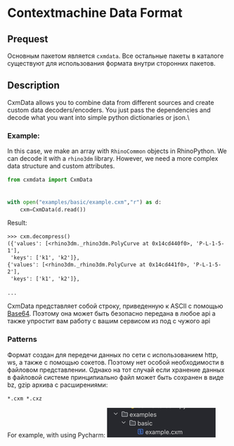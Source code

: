 # Contextmachine Data Format
## Prequest
Основным пакетом является `cxmdata`. Все остальные пакеты в каталоге существуют для использования формата внутри сторонних пакетов.

## Description
СxmData allows you to combine data from different sources and create custom data decoders/encoders. 
You just pass the dependencies and decode what you want into simple python dictionaries or json.\

### Example:
 In this case, we make an array with `RhinoCommon` objects in RhinoPython. We can decode it with a `rhino3dm` library.
    However, we need a more complex data structure and custom attributes.
```python
from cxmdata import CxmData


with open("examples/basic/example.cxm","r") as d:
    cxm=CxmData(d.read())
```
Result:
```doctest
>>> cxm.decompress()
({'values': [<rhino3dm._rhino3dm.PolyCurve at 0x14cd440f0>, 'P-L-1-5-1'],
 'keys': ['k1', 'k2']},
{'values': [<rhino3dm._rhino3dm.PolyCurve at 0x14cd441f0>, 'P-L-1-5-2'],
 'keys': ['k1', 'k2']},

...
 ```
CxmData представляет собой строку, приведенную к ASCII с помощью [Base64](https://en.wikipedia.org/wiki/Base64). 
Поэтому она может быть безопасно передана в любое api а также упростит вам работу с вашим сервисом из под с чужого api

### Patterns
Формат создан для передечи данных по сети с использованием http, ws, а также с помощью сокетов. Поэтому нет особой необходимости в файловом представлении.
Однако на тот случай если хранение данных в файловой системе принципиально файл может быть сохранен в виде bz, gzip архива с расширениями:
```
*.cxm *.cxz 
```
For example, with using Pycharm:
![img_1.png](img_1.png)